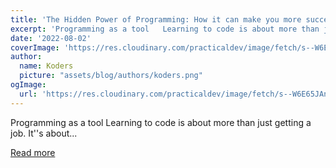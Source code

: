 ```yaml
---
title: 'The Hidden Power of Programming: How it can make you more successful in life?'
excerpt: 'Programming as a tool   Learning to code is about more than just getting a job. It''s about...'
date: '2022-08-02'
coverImage: 'https://res.cloudinary.com/practicaldev/image/fetch/s--W6E65JAn--/c_imagga_scale,f_auto,fl_progressive,h_420,q_auto,w_1000/https://dev-to-uploads.s3.amazonaws.com/uploads/articles/kump2tv50pqiodlvw4oe.png'
author:
  name: Koders
  picture: "assets/blog/authors/koders.png"
ogImage:
  url: 'https://res.cloudinary.com/practicaldev/image/fetch/s--W6E65JAn--/c_imagga_scale,f_auto,fl_progressive,h_420,q_auto,w_1000/https://dev-to-uploads.s3.amazonaws.com/uploads/articles/kump2tv50pqiodlvw4oe.png'
---
```


Programming as a tool   Learning to code is about more than just getting a job. It''s about...

[Read more](https://dev.to/nathan20/the-hidden-power-of-programming-how-it-can-make-you-more-successful-in-life-4fjp)
